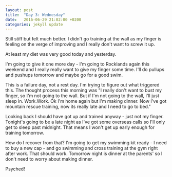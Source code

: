 ```yaml
---
layout: post
title:  "Day 3: Wednesday"
date:   2016-06-29 21:02:00 +0200
categories: jekyll update
---
```


Still stiff but felt much better. I didn't go training at the wall as my finger is feeling on the verge of improving and I really don't want to screw it up.

At least my diet was very good today and yesterday.

I'm going to give it one more day - I'm going to Rocklands again this weekend and I really really want to give my finger some time. I'll do pullups and pushups tomorrow and maybe go for a good swim.

This is a failure day, not a rest day. I'm trying to figure out what triggered this. The thought process this morning was "I really don't want to bust my finger, so I'm not going to the wall. But if I'm not going to the wall, I'll just sleep in. Work.Work. Ok I'm home again but I'm making dinner. Now I've got mountain rescue training, now its really late and I need to go to bed."

Looking back I should have got up and trained anyway - just not my finger. Tonight's going to be a late night as I've got some overseas calls so I'll only get to sleep past midnight. That means I won't get up early enough for training tomorrow.

How do I recover from that? I'm going to get my swimming kit ready - I need to buy a new cap - and go swimming and cross training at the gym right after work. That should work. Tomorrow night is dinner at the parents' so I don't need to worry about making dinner.

Psyched!
